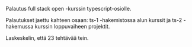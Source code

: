 Palautus full stack open -kurssin typescript-osiolle.

Palautukset jaettu kahteen osaan: ts-1 -hakemistossa alun kurssit ja ts-2 -hakemussa kurssin loppuvaiheen projektit.

Laskeskelin, että 23 tehtävää tein.
